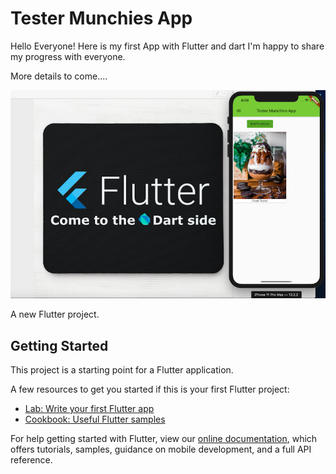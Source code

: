 # Tester Munchies App
Hello Everyone!
Here is my first App with Flutter and dart
I'm happy to share my progress with everyone.


More details to come....

![Screenshot](https://github.com/sinyozz/TesterMunchies/blob/master/Screen%20Shot%202020-01-24%20at%208.00.16%20PM.png)

A new Flutter project.

## Getting Started

This project is a starting point for a Flutter application.

A few resources to get you started if this is your first Flutter project:

- [Lab: Write your first Flutter app](https://flutter.dev/docs/get-started/codelab)
- [Cookbook: Useful Flutter samples](https://flutter.dev/docs/cookbook)

For help getting started with Flutter, view our
[online documentation](https://flutter.dev/docs), which offers tutorials,
samples, guidance on mobile development, and a full API reference.
